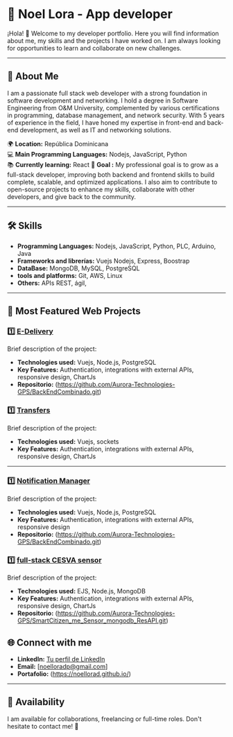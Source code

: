 # 🌟 Noel Lora - App developer

¡Hola! 👋 Welcome to my developer portfolio. Here you will find information about me, my skills and the projects I have worked on. I am always looking for opportunities to learn and collaborate on new challenges.

---

## 🚀 About Me
I am a passionate full stack web developer with a strong foundation in software development and networking. I hold a degree in Software 
Engineering from O&M University, complemented by various certifications in programming, database management, and network security. With 5 
years of experience in the field, I have honed my expertise in front-end and back-end development, as well as IT and networking solutions. 

🌍 **Location:** República Dominicana  
💻 **Main Programming Languages:** Nodejs, JavaScript, Python  
📚 **Currently learning:**  React 
🎯 **Goal :** My professional goal is to grow as a full-stack developer, improving both backend and frontend skills to build complete, scalable, and optimized applications. I also aim to contribute to open-source projects to enhance my skills, collaborate with other developers, and give back to the community.

---

## 🛠️ Skills
- **Programming Languages:** Nodejs, JavaScript, Python, PLC, Arduino, Java
- **Frameworks and librerías:** Vuejs Nodejs, Express, Boostrap
- **DataBase:** MongoDB, MySQL, PostgreSQL
- **tools and platforms:** Git, AWS, Linux
- **Others:** APIs REST, ágil,

---

## 📂 Most Featured Web Projects

### 1️⃣ [E-Delivery](https://github.com/Aurora-Technologies-GPS/edelivery.git)
Brief description of the project:  
- **Technologies used:** Vuejs, Node.js, PostgreSQL
- **Key Features:** Authentication, integrations with external APIs, responsive design, ChartJs
- **Repositorio:** (https://github.com/Aurora-Technologies-GPS/BackEndCombinado.git)

### 1️⃣ [Transfers](https://github.com/Aurora-Technologies-GPS/transfers.git)
Brief description of the project:  
- **Technologies used:** Vuejs, sockets
- **Key Features:** Authentication, integrations with external APIs, responsive design, ChartJs
---

### 1️⃣ [Notification Manager](https://github.com/Aurora-Technologies-GPS/notificationManager.git)
Brief description of the project:  
- **Technologies used:** Vuejs, Node.js, PostgreSQL
- **Key Features:** Authentication, integrations with external APIs, responsive design
- **Repositorio:** (https://github.com/Aurora-Technologies-GPS/BackEndCombinado.git)

### 1️⃣ [full-stack CESVA sensor](https://github.com/Aurora-Technologies-GPS/full-stack-Sensors_CESVA-SmartCitizen.git)
Brief description of the project:  
- **Technologies used:** EJS, Node.js, MongoDB
- **Key Features:** Authentication, integrations with external APIs, responsive design, ChartJs
- **Repositorio:** (https://github.com/Aurora-Technologies-GPS/SmartCitizen_me_Sensor_mongodb_ResAPI.git)


## 🌐 Connect with me

- **LinkedIn:** [Tu perfil de LinkedIn](https://www.linkedin.com/in/noel-lora-diaz-ab8a87168)
- **Email:** [noelloradp@gmail.com]
- **Portafolio:** (https://noellorad.github.io/)

---

## 📅 Availability
I am available for collaborations, freelancing or full-time roles. Don't hesitate to contact me! 🚀
